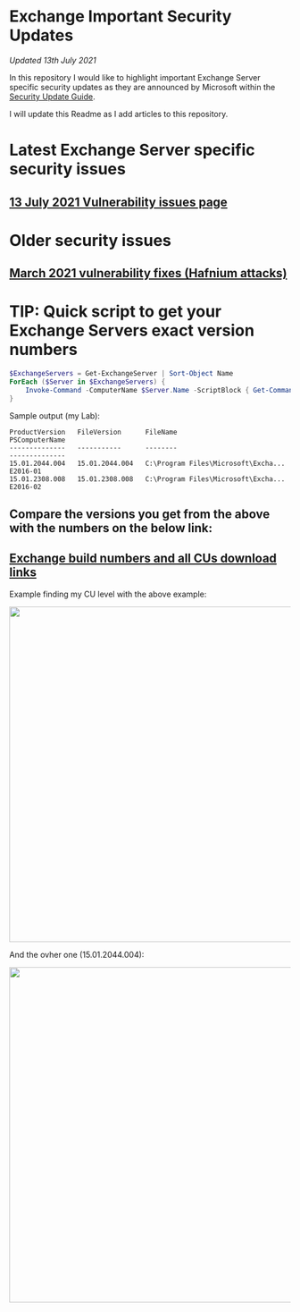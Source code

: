 # Exchange Important Security Updates
*Updated 13th July 2021*

In this repository I would like to highlight important Exchange Server specific security updates as they are announced by Microsoft within the [Security Update Guide](https://msrc.microsoft.com/update-guide).

I will update this Readme as I add articles to this repository.

# Latest Exchange Server specific security issues

## [13 July 2021 Vulnerability issues page](https://github.com/SammyKrosoft/Exchange-Critical-Security-Updates-Notes-from-a-Microsoft-Engineer/blob/main/July-13-2021-Vulnerability.md)

# Older security issues

## [March 2021 vulnerability fixes (Hafnium attacks)](https://github.com/SammyKrosoft/Exchange-Critical-Security-Updates-Notes-from-a-Microsoft-Engineer/blob/main/March-2021-Hafnium-Attacks-Protection.md)

# TIP: Quick script to get your Exchange Servers exact version numbers

```powershell
$ExchangeServers = Get-ExchangeServer | Sort-Object Name
ForEach ($Server in $ExchangeServers) {
    Invoke-Command -ComputerName $Server.Name -ScriptBlock { Get-Command Exsetup.exe | ForEach-Object { $_.FileversionInfo } }
}
```

Sample output (my Lab):

```output
ProductVersion   FileVersion      FileName                            PSComputerName                    
--------------   -----------      --------                            --------------                    
15.01.2044.004   15.01.2044.004   C:\Program Files\Microsoft\Excha... E2016-01                          
15.01.2308.008   15.01.2308.008   C:\Program Files\Microsoft\Excha... E2016-02                          
```

## Compare the versions you get from the above with the numbers on the below link:

## [Exchange build numbers and all CUs download links](https://docs.microsoft.com/en-us/exchange/new-features/build-numbers-and-release-dates?view=exchserver-2019)

Example finding my CU level with the above example:

<img src = https://user-images.githubusercontent.com/33433229/125547107-9a243329-43fc-4435-b32b-8613d5fc1a74.png width = 600>

And the ovher one (15.01.2044.004):

<img src = "https://user-images.githubusercontent.com/33433229/125547168-b23686d5-9160-4961-ab57-8624369ac27b.png" width = 600>



